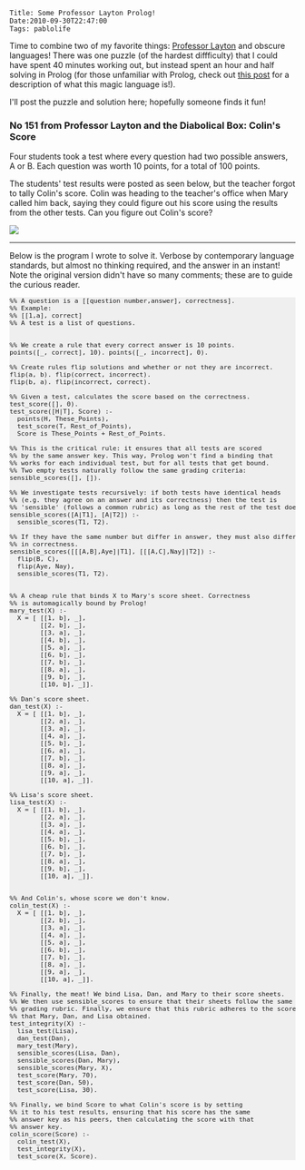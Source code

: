     Title: Some Professor Layton Prolog!
    Date:2010-09-30T22:47:00
    Tags: pablolife

Time to combine two of my favorite things:  [Professor Layton][1] and obscure
languages!  There was one puzzle (of the hardest diffficulty) that I could have
spent 40 minutes working out, but instead spent an hour and half solving in
Prolog (for those unfamiliar with Prolog, check out [this post][2] for a
description of what this magic language is!).

I'll post the puzzle and solution here; hopefully someone finds it fun!

<h3 id="no-151-from-professor-layton-and-the-diabolical-box-colins-score">No 151 from Professor Layton and the Diabolical Box: Colin's Score</h3>

Four students took a test where every question had two possible answers, A or
B. Each question was worth 10 points, for a total of 100 points.

The students' test results were posted as seen below, but the teacher forgot
to tally Colin's score. Colin was heading to the teacher's office when Mary
called him back, saying they could figure out his score using the results from
the other tests. Can you figure out Colin's score?

[![][3]][4]

---

Below is the program I wrote to solve it. Verbose by contemporary language
standards, but almost no thinking required, and the answer in an instant! Note
the original version didn't have so many comments; these are to guide the
curious reader.

<pre style="background-color: #efefef; font-size: .8em">
%% A question is a [[question number,answer], correctness].
%% Example:
%% [[1,a], correct]
%% A test is a list of questions.


%% We create a rule that every correct answer is 10 points.
points([_, correct], 10). points([_, incorrect], 0).

%% Create rules flip solutions and whether or not they are incorrect.
flip(a, b). flip(correct, incorrect).
flip(b, a). flip(incorrect, correct).

%% Given a test, calculates the score based on the correctness.
test_score([], 0).
test_score([H|T], Score) :-
  points(H, These_Points),
  test_score(T, Rest_of_Points),
  Score is These_Points + Rest_of_Points.

%% This is the critical rule: it ensures that all tests are scored
%% by the same answer key. This way, Prolog won't find a binding that
%% works for each individual test, but for all tests that get bound.
%% Two empty tests naturally follow the same grading criteria:
sensible_scores([], []).

%% We investigate tests recursively: if both tests have identical heads
%% (e.g. they agree on an answer and its correctness) then the test is
%% 'sensible' (follows a common rubric) as long as the rest of the test does.
sensible_scores([A|T1], [A|T2]) :-
  sensible_scores(T1, T2).

%% If they have the same number but differ in answer, they must also differ
%% in correctness.
sensible_scores([[[A,B],Aye]|T1], [[[A,C],Nay]|T2]) :-
  flip(B, C),
  flip(Aye, Nay),
  sensible_scores(T1, T2).


%% A cheap rule that binds X to Mary's score sheet. Correctness
%% is automagically bound by Prolog!
mary_test(X) :-
  X = [ [[1, b], _],
        [[2, b], _],
        [[3, a], _],
        [[4, b], _],
        [[5, a], _],
        [[6, b], _],
        [[7, b], _],
        [[8, a], _],
        [[9, b], _],
        [[10, b], _]].

%% Dan's score sheet.
dan_test(X) :-
  X = [ [[1, b], _],
        [[2, a], _],
        [[3, a], _],
        [[4, a], _],
        [[5, b], _],
        [[6, a], _],
        [[7, b], _],
        [[8, a], _],
        [[9, a], _],
        [[10, a], _]].

%% Lisa's score sheet.
lisa_test(X) :-
  X = [ [[1, b], _],
        [[2, a], _],
        [[3, a], _],
        [[4, a], _],
        [[5, b], _],
        [[6, b], _],
        [[7, b], _],
        [[8, a], _],
        [[9, b], _],
        [[10, a], _]].


%% And Colin's, whose score we don't know.
colin_test(X) :-
  X = [ [[1, b], _],
        [[2, b], _],
        [[3, a], _],
        [[4, a], _],
        [[5, a], _],
        [[6, b], _],
        [[7, b], _],
        [[8, a], _],
        [[9, a], _],
        [[10, a], _]].

%% Finally, the meat! We bind Lisa, Dan, and Mary to their score sheets.
%% We then use sensible_scores to ensure that their sheets follow the same
%% grading rubric. Finally, we ensure that this rubric adheres to the scores
%% that Mary, Dan, and Lisa obtained.
test_integrity(X) :-
  lisa_test(Lisa),
  dan_test(Dan),
  mary_test(Mary),
  sensible_scores(Lisa, Dan),
  sensible_scores(Dan, Mary),
  sensible_scores(Mary, X),
  test_score(Mary, 70),
  test_score(Dan, 50),
  test_score(Lisa, 30).

%% Finally, we bind Score to what Colin's score is by setting
%% it to his test results, ensuring that his score has the same
%% answer key as his peers, then calculating the score with that
%% answer key.
colin_score(Score) :-
  colin_test(X),
  test_integrity(X),
  test_score(X, Score).
</pre>

   [1]: /2010/09/repost-professor-layton-and-hell-yes.html
   [2]: /2009/12/prologgin.html
   [3]: http://2.bp.blogspot.com/_3ys1dwfzc2w/TKV8eSSBEJI/AAAAAAAAAHI/tHj6Z8VErXE/s320/PL2151B.png
   [4]: http://2.bp.blogspot.com/_3ys1dwfzc2w/TKV8eSSBEJI/AAAAAAAAAHI/tHj6Z8VErXE/s1600/PL2151B.png
